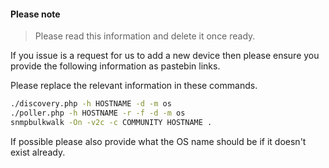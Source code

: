 #### Please note

> Please read this information and delete it once ready.

If you issue is a request for us to add a new device then please ensure you provide the following information as pastebin links.

Please replace the relevant information in these commands.

```bash
./discovery.php -h HOSTNAME -d -m os
./poller.php -h HOSTNAME -r -f -d -m os
snmpbulkwalk -On -v2c -c COMMUNITY HOSTNAME .
```

If possible please also provide what the OS name should be if it doesn't exist already.


